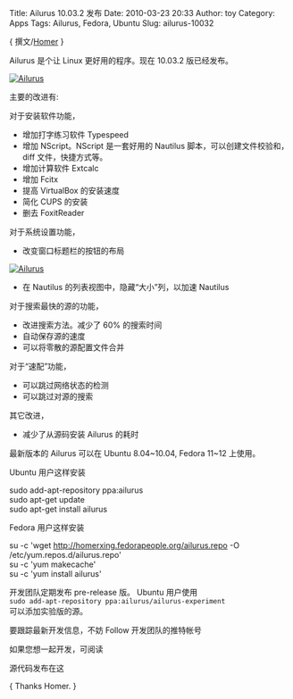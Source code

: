 Title: Ailurus 10.03.2 发布
Date: 2010-03-23 20:33
Author: toy
Category: Apps
Tags: Ailurus, Fedora, Ubuntu
Slug: ailurus-10032

{ 撰文/[Homer](http://ailurus.cn) }

Ailurus 是个让 Linux 更好用的程序。现在 10.03.2 版已经发布。

[![Ailurus](http://i.linuxtoy.org/images/2010/03/ailurus-new-gui-thumb.png)](http://i.linuxtoy.org/images/2010/03/ailurus-new-gui.png)

主要的改进有:

对于安装软件功能，

* 增加打字练习软件 Typespeed  
* 增加 NScript。NScript 是一套好用的 Nautilus
脚本，可以创建文件校验和，diff 文件，快捷方式等。  
* 增加计算软件 Extcalc  
* 增加 Fcitx  
* 提高 VirtualBox 的安装速度  
* 简化 CUPS 的安装  
* 删去 FoxitReader

对于系统设置功能，

* 改变窗口标题栏的按钮的布局

[![Ailurus](http://i.linuxtoy.org/images/2010/03/ailurus-change-titlebar-buttons-thumb.png)](http://i.linuxtoy.org/images/2010/03/ailurus-change-titlebar-buttons.png)

* 在 Nautilus 的列表视图中，隐藏“大小”列，以加速 Nautilus

对于搜索最快的源的功能，

* 改进搜索方法。减少了 60% 的搜索时间  
* 自动保存源的速度  
* 可以将零散的源配置文件合并

对于“速配”功能，

* 可以跳过网络状态的检测  
* 可以跳过对源的搜索

其它改进，

* 减少了从源码安装 Ailurus 的耗时

最新版本的 Ailurus 可以在 Ubuntu 8.04~10.04, Fedora 11~12 上使用。

Ubuntu 用户这样安装

sudo add-apt-repository ppa:ailurus  
sudo apt-get update  
sudo apt-get install ailurus

Fedora 用户这样安装

su -c 'wget http://homerxing.fedorapeople.org/ailurus.repo -O
/etc/yum.repos.d/ailurus.repo'  
su -c 'yum makecache'  
su -c 'yum install ailurus'

开发团队定期发布 pre-release 版。 Ubuntu 用户使用  
`sudo add-apt-repository ppa:ailurus/ailurus-experiment`  
可以添加实验版的源。

要跟踪最新开发信息，不妨 Follow 开发团队的推特帐号

如果您想一起开发，可阅读

源代码发布在这

{ Thanks Homer. }
